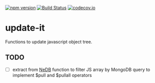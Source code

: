 [![npm version](https://badge.fury.io/js/update-it.svg)](https://badge.fury.io/js/update-it)
[![Build Status](https://travis-ci.org/sergeyt/update-it.svg)](https://travis-ci.org/sergeyt/update-it)
[![codecov.io](https://codecov.io/github/sergeyt/update-it/coverage.svg?branch=master)](https://codecov.io/github/sergeyt/update-it?branch=master)

# update-it
Functions to update javascript object tree.

## TODO
* [ ] extract from [NeDB](https://github.com/louischatriot/nedb) function to filter JS array by MongoDB query
to implement $pull and $pullall operators
